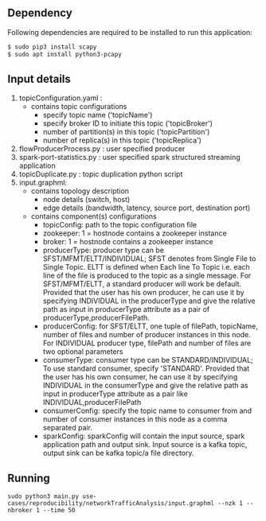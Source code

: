 ## Dependency
Following dependencies are required to be installed to run this application:
```bash
$ sudo pip3 install scapy 
$ sudo apt install python3-pcapy 
```

## Input details
1. topicConfiguration.yaml :
   - contains topic configurations
     - specify topic name ('topicName')
     - specify broker ID to initiate this topic ('topicBroker')
     - number of partition(s) in this topic ('topicPartition')
     - number of replica(s) in this topic ('topicReplica')
2. flowProducerProcess.py : user specified producer 
3. spark-port-statistics.py : user specified spark structured streaming application
4. topicDuplicate.py : topic duplication python script
5. input.graphml:
   - contains topology description
     - node details (switch, host)
     - edge details (bandwidth, latency, source port, destination port)
   - contains component(s) configurations 
     - topicConfig: path to the topic configuration file
     - zookeeper: 1 = hostnode contains a zookeeper instance
     - broker: 1 = hostnode contains a zookeeper instance
     - producerType: producer type can be SFST/MFMT/ELTT/INDIVIDUAL; SFST denotes from Single File to Single Topic. ELTT is defined when Each line To Topic i.e. each line of the file is produced to the topic as a single message. For SFST/MFMT/ELTT, a standard producer will work be default.
     Provided that the user has his own producer, he can use it by specifying INDIVIDUAL in the producerType and give the relative path as input in producerType attribute as a pair of producerType,producerFilePath.
     - producerConfig: for SFST/ELTT, one tuple of filePath, topicName, number of files and number of producer instances in this node. For INDIVIDUAL producer type, filePath and number of files are two optional parameters
     - consumerType: consumer type can be STANDARD/INDIVIDUAL; To use standard consumer, specify 'STANDARD'. Provided that the user has his own consumer, he can use it by specifying INDIVIDUAL in the consumerType and give the relative path as input in producerType attribute as a pair like INDIVIDUAL,producerFilePath
     - consumerConfig: specify the topic name to  consumer from and number of consumer instances in this node as a comma separated pair.
     - sparkConfig: sparkConfig will contain the input source, spark application path and output sink. Input source is a kafka topic, output sink can be kafka topic/a file directory.

## Running
   
 ```sudo python3 main.py use-cases/reproducibility/networkTrafficAnalysis/input.graphml --nzk 1 --nbroker 1 --time 50```
